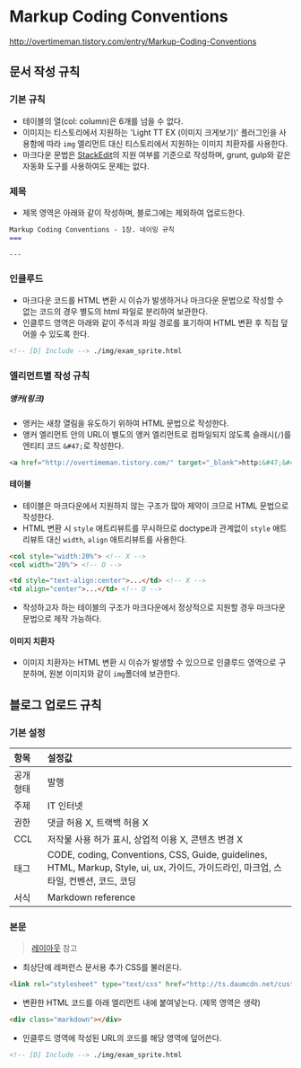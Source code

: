Markup Coding Conventions
===

<a href="http://overtimeman.tistory.com/entry/Markup-Coding-Conventions">http:&#47;&#47;overtimeman.tistory.com&#47;entry&#47;Markup-Coding-Conventions</a>

문서 작성 규칙
---

### 기본 규칙

- 테이블의 열(col: column)은 6개를 넘을 수 없다.
- 이미지는 티스토리에서 지원하는 'Light TT EX (이미지 크게보기)' 플러그인을 사용함에 따라 ```img``` 엘리먼트 대신 티스토리에서 지원하는 이미지 치환자를 사용한다.
- 마크다운 문법은 <a target="_blank" href="https://stackedit.io/editor">StackEdit</a>의 지원 여부를 기준으로 작성하며, grunt, gulp와 같은 자동화 도구를 사용하여도 문제는 없다.

### 제목

- 제목 영역은 아래와 같이 작성하며, 블로그에는 제외하여 업로드한다.

```markdown
Markup Coding Conventions - 1장. 네이밍 규칙
===

---
```

### 인클루드

- 마크다운 코드를 HTML 변환 시 이슈가 발생하거나 마크다운 문법으로 작성할 수 없는 코드의 경우 별도의 html 파일로 분리하여 보관한다.
- 인클루드 영역은 아래와 같이 주석과 파일 경로를 표기하여 HTML 변환 후 직접 덮어쓸 수 있도록 한다.

```markdown
<!-- [D] Include --> ./img/exam_sprite.html
```

### 엘리먼트별 작성 규칙

##### 앵커(링크)

- 앵커는 새창 열림을 유도하기 위하여 HTML 문법으로 작성한다.
- 앵커 엘리먼트 안의 URL이 별도의 앵커 엘리먼트로 컴파일되지 않도록 슬래시(```/```)를 엔티티 코드 ```&#47;```로 작성한다.

```html
<a href="http://overtimeman.tistory.com/" target="_blank">http:&#47;&#47;overtimeman.tistory.com&#47;</a>
```

#### 테이블

- 테이블은 마크다운에서 지원하지 않는 구조가 많아 제약이 크므로 HTML 문법으로 작성한다.
- HTML 변환 시 ```style``` 애트리뷰트를 무시하므로 doctype과 관계없이 ```style``` 애트리뷰트 대신 ```width```, ```align``` 애트리뷰트를 사용한다.

```html
<col style="width:20%"> <!-- X -->
<col width="20%"> <!-- O -->
```

```html
<td style="text-align:center">...</td> <!-- X -->
<td align="center">...</td> <!-- O -->
```

- 작성하고자 하는 테이블의 구조가 마크다운에서 정상적으로 지원할 경우 마크다운 문법으로 제작 가능하다.

#### 이미지 치환자

- 이미지 치환자는 HTML 변환 시 이슈가 발생할 수 있으므로 인클루드 영역으로 구분하며, 원본 이미지와 같이 ```img```폴더에 보관한다.

블로그 업로드 규칙
---

### 기본 설정

| 항목 | 설정값 |
| :--- | :--- |
| 공개 형태 | 발행 |
| 주제 | IT 인터넷 |
| 권한 | 댓글 허용 X, 트랙백 허용 X |
| CCL | 저작물 사용 허가 표시, 상업적 이용 X, 콘텐츠 변경 X |
| 태그 | CODE, coding, Conventions, CSS, Guide, guidelines, HTML, Markup, Style, ui, ux, 가이드, 가이드라인, 마크업, 스타일, 컨벤션, 코드, 코딩 |
| 서식 | Markdown reference |

### 본문

> <a target="_blank" href="https://github.com/choi4450/markup-coding-conventions/blob/master/layout.html">레이아웃</a> 참고

- 최상단에 레퍼런스 문서용 추가 CSS를 불러온다.

```html
<link rel="stylesheet" type="text/css" href="http://ts.daumcdn.net/custom/blog/173/1735446/skin/images/markdown-reference.css">
```

- 변환한 HTML 코드를 아래 엘리먼트 내에 붙여넣는다. (제목 영역은 생략)

```html
<div class="markdown"></div>
```

- 인클루드 영역에 작성된 URL의 코드를 해당 영역에 덮어쓴다.

```markdown
<!-- [D] Include --> ./img/exam_sprite.html
```